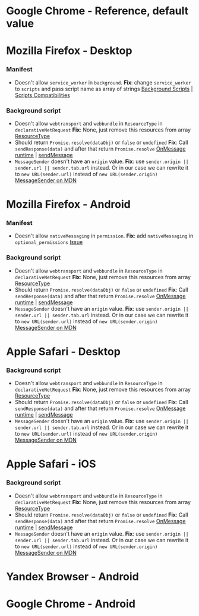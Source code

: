 # Google Chrome - Reference, default value

# Mozilla Firefox - Desktop

### Manifest
  - Doesn't allow `service_worker` in `background`.
  **Fix**: change `service_worker` to `scripts` and pass script name as array of strings
  [Background Scripts](https://developer.mozilla.org/en-US/docs/Mozilla/Add-ons/WebExtensions/Background_scripts) | [Scripts Compatibilities](https://developer.mozilla.org/en-US/docs/Mozilla/Add-ons/WebExtensions/manifest.json/background)

### Background script
  - Doesn't allow `webtransport` and `webbundle` in `ResourceType` in `declarativeNetRequest`
  **Fix**: None, just remove this resources from array
  [ResourceType](https://developer.mozilla.org/en-US/docs/Mozilla/Add-ons/WebExtensions/API/declarativeNetRequest/ResourceType)
  - Should return `Promise.resolve(dataObj)` or `false` or `undefined`
  **Fix**: Call `sendResponse(data)` and after that return `Promise.resolve`
  [OnMessage runtime](https://developer.mozilla.org/en-US/docs/Mozilla/Add-ons/WebExtensions/API/runtime/onMessage) | [sendMessage](https://developer.mozilla.org/en-US/docs/Mozilla/Add-ons/WebExtensions/API/runtime/sendMessage#browser_compatibility)
  - `MessageSender` doesn't have an `origin` value.
  **Fix**: use `sender.origin || sender.url || sender.tab.url` instead. Or in our case we can rewrite it to `new URL(sender.url)` instead of `new URL(sender.origin)`
  [MessageSender on MDN](https://developer.mozilla.org/en-US/docs/Mozilla/Add-ons/WebExtensions/API/runtime/MessageSender)

# Mozilla Firefox - Android

### Manifest
  - Doesn't allow `nativeMessaging` in `permission`.
  **Fix**: add `nativeMessaging` in `optional_permissions`
  [Issue](https://github.com/mozilla-mobile/fenix/issues/15904)

### Background script
  - Doesn't allow `webtransport` and `webbundle` in `ResourceType` in `declarativeNetRequest`
  **Fix**: None, just remove this resources from array
  [ResourceType](https://developer.mozilla.org/en-US/docs/Mozilla/Add-ons/WebExtensions/API/declarativeNetRequest/ResourceType)
  - Should return `Promise.resolve(dataObj)` or `false` or `undefined`
  **Fix**: Call `sendResponse(data)` and after that return `Promise.resolve`
  [OnMessage runtime](https://developer.mozilla.org/en-US/docs/Mozilla/Add-ons/WebExtensions/API/runtime/onMessage) | [sendMessage](https://developer.mozilla.org/en-US/docs/Mozilla/Add-ons/WebExtensions/API/runtime/sendMessage#browser_compatibility)
  - `MessageSender` doesn't have an `origin` value.
  **Fix**: use `sender.origin || sender.url || sender.tab.url` instead. Or in our case we can rewrite it to `new URL(sender.url)` instead of `new URL(sender.origin)`
  [MessageSender on MDN](https://developer.mozilla.org/en-US/docs/Mozilla/Add-ons/WebExtensions/API/runtime/MessageSender)
  

# Apple Safari - Desktop

### Background script
  - Doesn't allow `webtransport` and `webbundle` in `ResourceType` in `declarativeNetRequest`
  **Fix**: None, just remove this resources from array
  [ResourceType](https://developer.mozilla.org/en-US/docs/Mozilla/Add-ons/WebExtensions/API/declarativeNetRequest/ResourceType)
  - Should return `Promise.resolve(dataObj)` or `false` or `undefined`
  **Fix**: Call `sendResponse(data)` and after that return `Promise.resolve`
  [OnMessage runtime](https://developer.mozilla.org/en-US/docs/Mozilla/Add-ons/WebExtensions/API/runtime/onMessage) | [sendMessage](https://developer.mozilla.org/en-US/docs/Mozilla/Add-ons/WebExtensions/API/runtime/sendMessage#browser_compatibility)
  - `MessageSender` doesn't have an `origin` value.
  **Fix**: use `sender.origin || sender.url || sender.tab.url` instead. Or in our case we can rewrite it to `new URL(sender.url)` instead of `new URL(sender.origin)`
  [MessageSender on MDN](https://developer.mozilla.org/en-US/docs/Mozilla/Add-ons/WebExtensions/API/runtime/MessageSender)

# Apple Safari - iOS

### Background script
  - Doesn't allow `webtransport` and `webbundle` in `ResourceType` in `declarativeNetRequest`
  **Fix**: None, just remove this resources from array
  [ResourceType](https://developer.mozilla.org/en-US/docs/Mozilla/Add-ons/WebExtensions/API/declarativeNetRequest/ResourceType)
  - Should return `Promise.resolve(dataObj)` or `false` or `undefined`
  **Fix**: Call `sendResponse(data)` and after that return `Promise.resolve`
  [OnMessage runtime](https://developer.mozilla.org/en-US/docs/Mozilla/Add-ons/WebExtensions/API/runtime/onMessage) | [sendMessage](https://developer.mozilla.org/en-US/docs/Mozilla/Add-ons/WebExtensions/API/runtime/sendMessage#browser_compatibility)
  - `MessageSender` doesn't have an `origin` value.
  **Fix**: use `sender.origin || sender.url || sender.tab.url` instead. Or in our case we can rewrite it to `new URL(sender.url)` instead of `new URL(sender.origin)`
  [MessageSender on MDN](https://developer.mozilla.org/en-US/docs/Mozilla/Add-ons/WebExtensions/API/runtime/MessageSender)

# Yandex Browser - Android

# Google Chrome - Android

